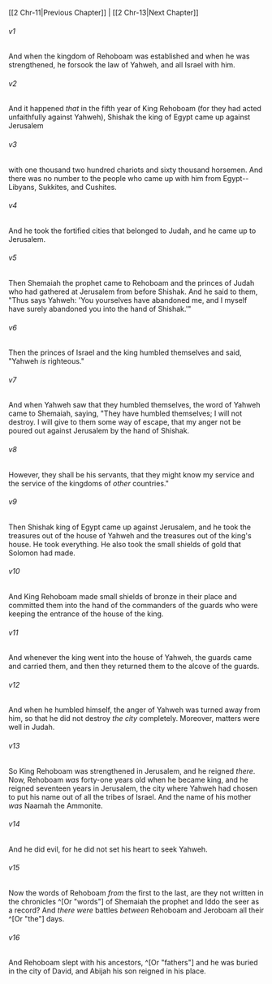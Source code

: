 ﻿---
aliases:
  - 2 Chronicles 12
---

[[2 Chr-11|Previous Chapter]] | [[2 Chr-13|Next Chapter]]

###### v1
And when the kingdom of Rehoboam was established and when he was strengthened, he forsook the law of Yahweh, and all Israel with him.

###### v2
And it happened _that_ in the fifth year of King Rehoboam (for they had acted unfaithfully against Yahweh), Shishak the king of Egypt came up against Jerusalem

###### v3
with one thousand two hundred chariots and sixty thousand horsemen. And there was no number to the people who came up with him from Egypt--Libyans, Sukkites, and Cushites.

###### v4
And he took the fortified cities that belonged to Judah, and he came up to Jerusalem.

###### v5
Then Shemaiah the prophet came to Rehoboam and the princes of Judah who had gathered at Jerusalem from before Shishak. And he said to them, "Thus says Yahweh: 'You yourselves have abandoned me, and I myself have surely abandoned you into the hand of Shishak.'"

###### v6
Then the princes of Israel and the king humbled themselves and said, "Yahweh _is_ righteous."

###### v7
And when Yahweh saw that they humbled themselves, the word of Yahweh came to Shemaiah, saying, "They have humbled themselves; I will not destroy. I will give to them some way of escape, that my anger not be poured out against Jerusalem by the hand of Shishak.

###### v8
However, they shall be his servants, that they might know my service and the service of the kingdoms of _other_ countries."

###### v9
Then Shishak king of Egypt came up against Jerusalem, and he took the treasures out of the house of Yahweh and the treasures out of the king's house. He took everything. He also took the small shields of gold that Solomon had made.

###### v10
And King Rehoboam made small shields of bronze in their place and committed them into the hand of the commanders of the guards who were keeping the entrance of the house of the king.

###### v11
And whenever the king went into the house of Yahweh, the guards came and carried them, and then they returned them to the alcove of the guards.

###### v12
And when he humbled himself, the anger of Yahweh was turned away from him, so that he did not destroy _the city_ completely. Moreover, matters were well in Judah.

###### v13
So King Rehoboam was strengthened in Jerusalem, and he reigned _there_. Now, Rehoboam _was_ forty-one years old when he became king, and he reigned seventeen years in Jerusalem, the city where Yahweh had chosen to put his name out of all the tribes of Israel. And the name of his mother _was_ Naamah the Ammonite.

###### v14
And he did evil, for he did not set his heart to seek Yahweh.

###### v15
Now the words of Rehoboam _from_ the first to the last, are they not written in the chronicles ^[Or "words"] of Shemaiah the prophet and Iddo the seer as a record? And _there were_ battles _between_ Rehoboam and Jeroboam all their ^[Or "the"] days.

###### v16
And Rehoboam slept with his ancestors, ^[Or "fathers"] and he was buried in the city of David, and Abijah his son reigned in his place.